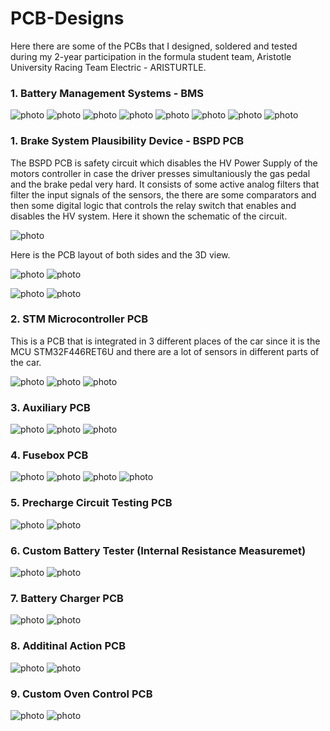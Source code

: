 # PCB-Designs

Here there are some of the PCBs that I designed, soldered and tested during my 2-year participation in the formula student team, Aristotle University Racing Team Electric - ARISTURTLE. 

### 1. Battery Management Systems - BMS

![photo](Screenshots/Screenshot_100.png)
![photo](Screenshots/Screenshot_101.png)
![photo](Screenshots/Screenshot_103.png)
![photo](Screenshots/Screenshot_104.png)
![photo](Screenshots/Screenshot_105.png)
![photo](Screenshots/Screenshot_106.png)
![photo](Screenshots/Screenshot_107.png)
![photo](Screenshots/Screenshot_102.png)

### 1. Brake System Plausibility Device - BSPD PCB

The BSPD PCB is safety circuit which disables the HV Power Supply of the motors controller in case the driver presses simultaniously the gas pedal and the brake pedal very hard. It consists of some active analog filters that filter the input signals of the sensors, the there are some comparators and then some digital logic that controls the relay switch that enables and disables the HV system. Here it shown the schematic of the circuit.

![photo](Screenshots/Screenshot_4.png)

Here is the PCB layout of both sides and the 3D view.

![photo](Screenshots/Screenshot_25.png)
![photo](Screenshots/Screenshot_26.png)

![photo](Screenshots/Screenshot_5.png)
![photo](Screenshots/Screenshot_6.png)

### 2. STM Microcontroller PCB

This is a PCB that is integrated in 3 different places of the car since it is the MCU STM32F446RET6U and there are a lot of sensors in different parts of the car.

![photo](Screenshots/Screenshot_1.png)
![photo](Screenshots/Screenshot_2.png)
![photo](Screenshots/Screenshot_3.png)

### 3. Auxiliary PCB

![photo](Screenshots/Screenshot_7.png)
![photo](Screenshots/Screenshot_8.png)
![photo](Screenshots/Screenshot_9.png)

### 4. Fusebox PCB

![photo](Screenshots/Screenshot_20.png)
![photo](Screenshots/Screenshot_21.png)
![photo](Screenshots/Screenshot_22.png)
![photo](Screenshots/Screenshot_27.png)

### 5. Precharge Circuit Testing PCB

![photo](Screenshots/Screenshot_30.png)
![photo](Screenshots/Screenshot_31.png)

### 6. Custom Battery Tester (Internal Resistance Measuremet)

![photo](Screenshots/Screenshot_10.png)
![photo](Screenshots/Screenshot_11.png)

### 7. Battery Charger PCB

![photo](Screenshots/Screenshot_14.png)
![photo](Screenshots/Screenshot_15.png)

### 8. Additinal Action PCB

![photo](Screenshots/Screenshot_12.png)
![photo](Screenshots/Screenshot_13.png)

### 9. Custom Oven Control PCB

![photo](Screenshots/Screenshot_28.png)
![photo](Screenshots/Screenshot_29.png)







